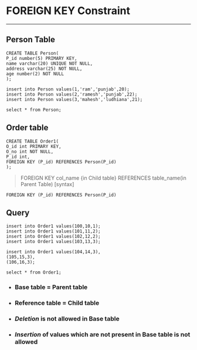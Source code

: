 # FOREIGN KEY Constraint

---

## Person Table

    CREATE TABLE Person(
    P_id number(5) PRIMARY KEY,
    name varchar(20) UNIQUE NOT NULL,
    address varchar(25) NOT NULL,
    age number(2) NOT NULL
    );

    insert into Person values(1,'ram','punjab',20);
    insert into Person values(2,'ramesh','punjab',22);
    insert into Person values(3,'mahesh','ludhiana',21);

    select * from Person;

## Order table

    CREATE TABLE Order1(
    O_id int PRIMARY KEY,
    O_no int NOT NULL,
    P_id int,
    FOREIGN KEY (P_id) REFERENCES Person(P_id)
    );

> FOREIGN KEY col_name {in Child table} REFERENCES table_name(in Parent Table) [syntax]

    FOREIGN KEY (P_id) REFERENCES Person(P_id)

## Query

    insert into Order1 values(100,10,1);
    insert into Order1 values(101,11,2);
    insert into Order1 values(102,12,2);
    insert into Order1 values(103,13,3);

    insert into Order1 values(104,14,3),
    (105,15,3),
    (106,16,3);

    select * from Order1;

-   ### Base table = Parent table

-   ### Reference table = Child table

-   ### _Deletion_ is not allowed in Base table

-   ### _Insertion_ of values which are not present in Base table is not allowed
